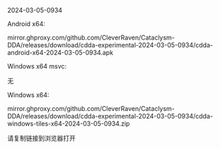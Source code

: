 2024-03-05-0934

Android x64:

mirror.ghproxy.com/github.com/CleverRaven/Cataclysm-DDA/releases/download/cdda-experimental-2024-03-05-0934/cdda-android-x64-2024-03-05-0934.apk

Windows x64 msvc:

无

Windows x64:

mirror.ghproxy.com/github.com/CleverRaven/Cataclysm-DDA/releases/download/cdda-experimental-2024-03-05-0934/cdda-windows-tiles-x64-2024-03-05-0934.zip

请复制链接到浏览器打开

